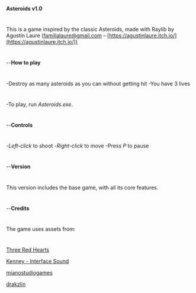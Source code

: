 **Asteroids v1.0**
#
#
This is a game inspired by the classic Asteroids, made with Raylib by Agustín Laure
(familialaure@gmail.com – [https://agustinlaure.itch.io/](https://agustinlaure.itch.io/))
#
#
--**How to play**
#
#
-Destroy as many asteroids as you can without getting hit
-You have 3 lives
#
-To play, run *Asteroids.exe*.
#
#
--**Controls**
#
#
-*Left-click* to shoot
-*Right-click* to move
-Press *P* to pause
#
#
--**Version**
#
#
This version includes the base game, with all its core features.
#
#
--**Credits**
#
#
The game uses assets from:
#
[Three Red Hearts](https://tallbeard.itch.io/three-red-hearts-prepare-to-dev)

[Kenney - Interface Sound](https://kenney.nl/assets/interface-sounds)​​

[mianostudiogames](https://mianostudiogames.itch.io/asteroids-assets-pack)

[drakzlin](https://opengameart.org/content/space-background-7)
